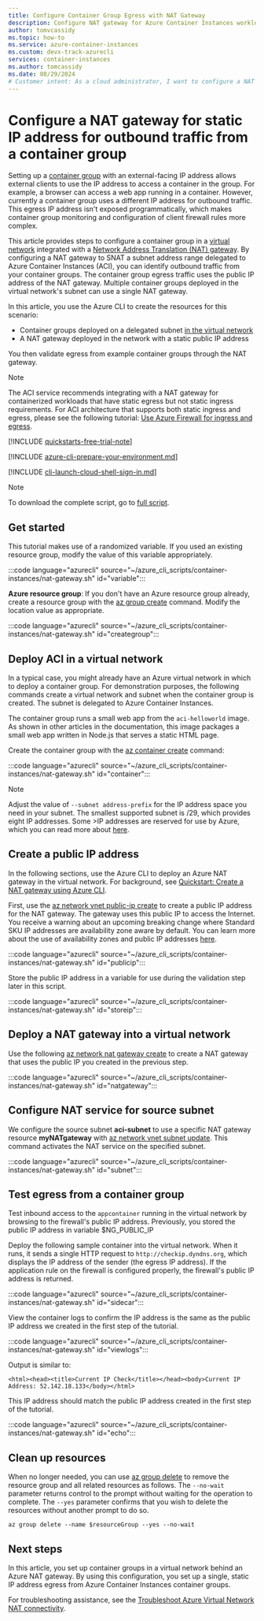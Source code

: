 ```yaml
---
title: Configure Container Group Egress with NAT Gateway
description: Configure NAT gateway for Azure Container Instances workloads that use the NAT gateway's public IP address for static egress
author: tomvcassidy
ms.topic: how-to
ms.service: azure-container-instances
ms.custom: devx-track-azurecli
services: container-instances
ms.author: tomcassidy
ms.date: 08/29/2024
# Customer intent: As a cloud administrator, I want to configure a NAT gateway for my container groups, so that I can establish a static public IP address for outbound traffic to simplify monitoring and firewall rule management.
---
```


# Configure a NAT gateway for static IP address for outbound traffic from a container group

Setting up a [container group](container-instances-container-groups.md) with an external-facing IP address allows external clients to use the IP address to access a container in the group. For example, a browser can access a web app running in a container. However, currently a container group uses a different IP address for outbound traffic. This egress IP address isn't exposed programmatically, which makes container group monitoring and configuration of client firewall rules more complex.

This article provides steps to configure a container group in a [virtual network](container-instances-virtual-network-concepts.md) integrated with a [Network Address Translation (NAT) gateway](/azure/virtual-network/nat-gateway/nat-overview). By configuring a NAT gateway to SNAT a subnet address range delegated to Azure Container Instances (ACI), you can identify outbound traffic from your container groups. The container group egress traffic uses the public IP address of the NAT gateway. Multiple container groups deployed in the virtual network's subnet can use a single NAT gateway.

In this article, you use the Azure CLI to create the resources for this scenario:

* Container groups deployed on a delegated subnet [in the virtual network](container-instances-vnet.md)
* A NAT gateway deployed in the network with a static public IP address

You then validate egress from example container groups through the NAT gateway.

> [!NOTE]
> The ACI service recommends integrating with a NAT gateway for containerized workloads that have static egress but not static ingress requirements. For ACI architecture that supports both static ingress and egress, please see the following tutorial: [Use Azure Firewall for ingress and egress](container-instances-egress-ip-address.md).

[!INCLUDE [quickstarts-free-trial-note](~/reusable-content/ce-skilling/azure/includes/quickstarts-free-trial-note.md)]

[!INCLUDE [azure-cli-prepare-your-environment.md](~/reusable-content/azure-cli/azure-cli-prepare-your-environment.md)]

[!INCLUDE [cli-launch-cloud-shell-sign-in.md](~/reusable-content/ce-skilling/azure/includes/cli-launch-cloud-shell-sign-in.md)]

> [!NOTE]
> To download the complete script, go to [full script](https://github.com/Azure-Samples/azure-cli-samples/blob/master/container-instances/nat-gateway.sh).

## Get started

This tutorial makes use of a randomized variable. If you used an existing resource group, modify the value of this variable appropriately.

:::code language="azurecli" source="~/azure_cli_scripts/container-instances/nat-gateway.sh" id="variable":::

**Azure resource group**: If you don't have an Azure resource group already, create a resource group with the [az group create][az-group-create] command. Modify the location value as appropriate.

:::code language="azurecli" source="~/azure_cli_scripts/container-instances/nat-gateway.sh" id="creategroup":::

## Deploy ACI in a virtual network

In a typical case, you might already have an Azure virtual network in which to deploy a container group. For demonstration purposes, the following commands create a virtual network and subnet when the container group is created. The subnet is delegated to Azure Container Instances.

The container group runs a small web app from the `aci-helloworld` image. As shown in other articles in the documentation, this image packages a small web app written in Node.js that serves a static HTML page.

Create the container group with the [az container create][az-container-create] command:

:::code language="azurecli" source="~/azure_cli_scripts/container-instances/nat-gateway.sh" id="container":::

> [!NOTE]
> Adjust the value of `--subnet address-prefix` for the IP address space you need in your subnet. The smallest supported subnet is /29, which provides eight IP addresses. Some >IP addresses are reserved for use by Azure, which you can read more about [here](/azure/virtual-network/ip-services/private-ip-addresses).

## Create a public IP address

In the following sections, use the Azure CLI to deploy an Azure NAT gateway in the virtual network. For background, see [Quickstart: Create a NAT gateway using Azure CLI](/azure/virtual-network/nat-gateway/quickstart-create-nat-gateway-cli).

First, use the [az network vnet public-ip create][az-network-public-ip-create] to create a public IP address for the NAT gateway. The gateway uses this public IP to access the Internet. You receive a warning about an upcoming breaking change where Standard SKU IP addresses are availability zone aware by default. You can learn more about the use of availability zones and public IP addresses [here](/azure/virtual-network/ip-services/virtual-network-network-interface-addresses).

:::code language="azurecli" source="~/azure_cli_scripts/container-instances/nat-gateway.sh" id="publicip":::

Store the public IP address in a variable for use during the validation step later in this script.

:::code language="azurecli" source="~/azure_cli_scripts/container-instances/nat-gateway.sh" id="storeip":::

## Deploy a NAT gateway into a virtual network

Use the following [az network nat gateway create][az-network-nat-gateway-create] to create a NAT gateway that uses the public IP you created in the previous step.

:::code language="azurecli" source="~/azure_cli_scripts/container-instances/nat-gateway.sh" id="natgateway":::

## Configure NAT service for source subnet

We configure the source subnet **aci-subnet** to use a specific NAT gateway resource **myNATgateway** with [az network vnet subnet update][az-network-vnet-subnet-update]. This command activates the NAT service on the specified subnet.

:::code language="azurecli" source="~/azure_cli_scripts/container-instances/nat-gateway.sh" id="subnet":::

## Test egress from a container group

Test inbound access to the `appcontainer` running in the virtual network by browsing to the firewall's public IP address. Previously, you stored the public IP address in variable $NG_PUBLIC_IP

Deploy the following sample container into the virtual network. When it runs, it sends a single HTTP request to `http://checkip.dyndns.org`, which displays the IP address of the sender (the egress IP address). If the application rule on the firewall is configured properly, the firewall's public IP address is returned.

:::code language="azurecli" source="~/azure_cli_scripts/container-instances/nat-gateway.sh" id="sidecar":::

View the container logs to confirm the IP address is the same as the public IP address we created in the first step of the tutorial.

:::code language="azurecli" source="~/azure_cli_scripts/container-instances/nat-gateway.sh" id="viewlogs":::

Output is similar to:

```console
<html><head><title>Current IP Check</title></head><body>Current IP Address: 52.142.18.133</body></html>
```

This IP address should match the public IP address created in the first step of the tutorial.

:::code language="azurecli" source="~/azure_cli_scripts/container-instances/nat-gateway.sh" id="echo":::

## Clean up resources

When no longer needed, you can use [az group delete](/cli/azure/group) to remove the resource group and all related resources as follows. The `--no-wait` parameter returns control to the prompt without waiting for the operation to complete. The `--yes` parameter confirms that you wish to delete the resources without another prompt to do so.

```azurecli-interactive
az group delete --name $resourceGroup --yes --no-wait
```

## Next steps

In this article, you set up container groups in a virtual network behind an Azure NAT gateway. By using this configuration, you set up a single, static IP address egress from Azure Container Instances container groups.

For troubleshooting assistance, see the [Troubleshoot Azure Virtual Network NAT connectivity](/azure/virtual-network/nat-gateway/troubleshoot-nat).

[az-group-create]: /cli/azure/group#az_group_create
[az-container-create]: /cli/azure/container#az_container_create
[az-network-vnet-subnet-create]: /cli/azure/network/vnet/subnet#az_network_vnet_subnet_create
[az-network-public-ip-create]: /cli/azure/network/public-ip/#az_network_public_ip_create
[az-network-public-ip-show]: /cli/azure/network/public-ip/#az_network_public_ip_show
[az-network-nat-gateway-create]: /cli/azure/network/nat/gateway/#az_network_nat_gateway_create
[az-network-vnet-subnet-update]: /cli/azure/network/vnet/subnet#az_network_vnet_subnet_update
[az-container-exec]: /cli/azure/container#az_container_exec
[azure-cli-install]: /cli/azure/install-azure-cli
